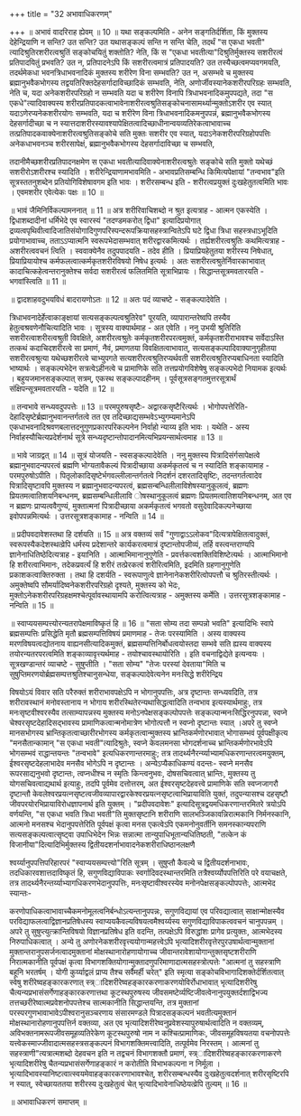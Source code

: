 +++
title = "32 अभावाधिकरणम्"

+++
॥ अभावं वादरिराह ह्येवम् ॥ 10 ॥ यथा सङ्कल्पमिति - अनेन सङ्गतिर्दर्शिता, किं मुक्तस्य देहेन्द्रियाणि न सन्ति? उत सन्ति? उत यथासङ्कल्पं सन्ति न सन्ति चेति, तदर्थं "स एकधा भवती" त्यादिश्रुतिरशरीरत्वश्रुतिं सङ्कोचयितुं शक्तोति? नेति, किं स "एकधा भवतीत्या"दिश्रुतिर्मुक्तस्य सशरीरत्वं प्रतिपादयितुं प्रभवति? उत न, प्रतिपादनेऽपि किं सशरीरत्वमात्रं प्रतिपादयति? उत तस्यैच्छत्वमप्यवगमयति, तदर्थमेकधा भवनत्रिधाभवनादिकं मुक्तस्य शरीरेण विना सम्भवति? उत न, असम्भवे च मुक्तस्य ब्रह्मानुभवैकभोगस्य तद्वयतिरिक्तदेहसर्गादाविच्छादिकं सम्भवति, नेति, अणोर्जीवस्यानेकशरीरपरिग्रहः सम्भवति, नेति च, यदा अनेकशरीरपरिग्रहो न सम्भवति यदा च शरीरेण विनापि त्रिधाभवनादिकमुपपद्यते, तदा "स एकधे"त्यादिवाक्यस्य शरीरप्रतिपादकत्वाभावेनाशरीरत्वश्रुतिसङ्कोचनासामर्थ्यान्मुक्तोऽशरीर एव स्यात् यदाऽणेरप्यनेकशरीरयोगः सम्भवति, यदा च शरीरेण विना त्रिधाभवनादिकमनुपपन्नं, ब्रह्मानुभवैकभोगस्य देहसर्गादीच्छा च न स्यात्तदाशरीरस्यावश्यापेक्षितत्वादिच्छाधीनान्वयव्यतिरेकत्वाभावाच्च तत्प्रतिपादकवाक्येनाशरीरत्वश्रुतिसङ्कोचे सति मुक्तः सशरीर एव स्यात्, यदाऽनेकशरीरपरिग्रहोपपत्तिः अनेकधाभवनञ्च शरीरसापेक्षं, ब्रह्मानुभवैकभोगस्य देहसर्गादाविच्छा च सम्भवति,

तदानीमैच्छशरीरप्रतिपादनक्षमेण स एकधा भवतीत्यादिवाक्येनाशरीरत्वश्रुतेः सङ्कोचे सति मुक्तो यथेच्छं सशरीरोऽशरीरश्च स्यादिति । शरीरेन्द्रियाणामभावमिति - अभावप्रतिसम्बन्धि किमित्यपेक्षायां "तन्वभाव"इति सूत्रस्ततनुशब्देन प्रतियोगिविशेषावगम इति भावः । शरीरसम्बन्ध इति - शरीरत्वप्रयुक्तं दुःखहेतुतत्वमिति भावः । एवमशरीर एवेत्येकः पक्षः ॥ 10 ॥

॥ भावं जैमिनिर्विकल्पामननात् ॥ 11 ॥ अत्र शरीरिवाचिशब्दो न श्रुत इत्यत्राह - आत्मन एकस्येति । द्विधाशब्दादीनां धर्मिभेदे एव स्वारस्यं "तदण्डमकरोत् द्विधा" इत्यादिप्रयोगात् द्रव्यत्वपृथिवीत्वादिजातिसंयोगादिगुणपरिस्पन्दरूपक्रियासहस्त्रान्वितेऽपि घटे द्विधा त्रिधा सहस्त्रधाऽभूदिति प्रयोगाभावाच्च, तताऽऽप्यात्मनि स्वरूपभेदासम्भवात् शरीरद्वारकमित्यर्थः । तर्ह्यशरीरत्वश्रुतिः कथमित्यत्राह - अशरीरत्ववचनं त्विति । स्ववाक्येनैव तदुपपादयति - तदेव हीति । प्रियाप्रियहेतुतया शरीरस्य निषेधात्, प्रियाप्रियायोश्च कर्मफलत्वात्कर्मकृतशरीरविषयो निषेध इत्यर्थः । अतः सशरीरत्वश्रुतेर्निवारकाभावात् कादाचित्कहेत्वन्तरानुक्तेश्च सर्वदा सशरीरत्वं फलितमिति सूत्राभिप्रायः । सिद्धान्तसूत्रमवतारयति - भगवांस्त्विति ॥ 11 ॥

॥ द्वादशाहवदुभयविधं बादरायणोऽतः ॥ 12 ॥ अतः पदं व्याचष्टे - सङ्कल्पादेवेति ।

त्रिधाभवनादेर्हेत्वाकाङ्क्षायां सत्यसङ्कल्पत्वश्रुतिरेव" पूरयति, व्यापारान्तरेष्वपि तस्यैव हेतुत्वश्रवणेनौचित्यादिति भावः । सूत्रस्य वाक्यार्थमाह - अत एवेति । ननु उभयी श्रुतिरिति सशरीरत्वाशरीरत्वश्रुती विवक्षिते, अशरीरत्वश्रुतेः कर्मकृतशरीरपरत्वमुक्तं, कर्मकृतशरीराभावश्च सर्वेदाऽस्ति तत्कथं कदाचिदशरीरत्वे सा प्रमाणं, नैवं, प्रमाणतया विवक्षितत्वाभावात्, सत्यसङ्कल्पादिवाक्यानुगृहीतया सशरीरत्वश्रुत्या यथेच्छशरीरत्वे चाभ्युपगते सत्यशरीरत्वश्रुतिरप्यर्थवती सशरीरत्वश्रुतिरप्यबाधिनता स्यादिति भाष्यार्थः । सङ्कल्पभेदेन सत्रत्वेऽहीनत्वे च प्रामाणिके सति तत्तप्रयोगविशेषेषु सङ्कल्पभेदो नियामक इत्यर्थः । बहुयजमानसङ्कल्पात् सत्रम्, एकस्थ सङ्कल्पादहीनम् । पूर्वसूत्रसङ्गतमुत्तरसूत्रार्थं संक्षिपन्सूत्रमवतारयति - यदेति ॥ 12 ॥

॥ तन्वभावे सन्ध्यवदुपपत्तेः ॥ 13 ॥ परमपुरुषसृष्टैः- अद्वारकसृष्टैरित्यर्थः । भोगोपपत्तेरिति- देहादिसृष्टेर्ब्रह्मानुभवानन्तर्गतत्वे तत एव तदिच्छाद्यसम्भवेऽभ्युगम्यमानेऽपि एकधाभवनादिश्रवणबलात्तदनुगुणप्रकारपरिकल्पनेन निर्वाहो न्याय्य इति भावः । यथेति - अस्य निर्वाहस्यौचित्यप्रदेर्शनार्थ सूत्रे सन्ध्यदृष्टान्तोपादानमित्यभिप्रयन्सार्थत्वमाह ॥ 13 ॥

॥ भावे जाग्रद्वत् ॥ 14 ॥ सूत्रं योजयति - स्वसङ्कल्पादेवेति । ननु मुक्तस्य पित्रादिसंर्गसापेक्षत्वे ब्रह्मानुभवादन्यपरत्वं ब्रह्मणि भोग्यतावैकल्यं पित्रादीच्छाया अकर्मकृतत्वं च न स्यादिति शङ्कायामाह - परमपुरुषोऽपीति । पितृलोकादिसृष्टेर्भगवल्लीलान्तर्गतत्वे निदर्शनं दशरतादिसृष्टिः, तदन्तगर्तत्वादेव पित्रादिसृष्टावपि मुक्तस्य न ब्रह्मानुभवादन्यपरत्वं, ब्रह्मसन्बन्धिलीलाविशेषस्यानुकूलत्वं, ब्रह्मणः प्रियतमत्वातिशयनिबन्धनम्, ब्रह्मसम्बन्धिलीलावि ोषस्थानुकूलत्वं ब्रह्मणः प्रियतमत्वातिशयनिबन्धनम्, अत एव न ब्रह्मणः प्राप्यत्ववैगुण्यं, मुक्तात्मनां पित्रादीच्छाया अकर्मकृतत्वं भगवतो वसुदेवादिकल्पनेच्छाया इवोपपन्नमित्यर्थः । उत्तरसूत्रशङ्कामाह - नन्विति ॥ 14 ॥

॥ प्रदीपवदावेशस्तथा हि दर्शयति ॥ 15 ॥ अत्र वक्तव्यं सर्वं "गुणाद्वाऽऽलोकव"दित्यत्रापेक्षितत्वादुक्तं, स्वरूपस्यैकदेशस्थत्व्रेपि धर्मस्य प्रदेशान्तरे कार्यकरत्वमात्रं दृष्टान्तोपजीव्यं, तर्हि वस्त्वन्तराण्यपि ज्ञानेनाधितिष्ठेदित्यत्राह - इयानिति । आत्माभिमानानुगुणेति - प्रवर्त्तकत्वशक्तिविशिष्टेत्यर्थः । आत्माभिमानो हि शरीरत्वाभिमानः, तदेकप्रवर्त्यं हि शरीरं तत्प्रेरकत्वं शरीरित्वमिति, इदमिति ग्रहणानुगुणेति प्रकाशकत्वाक्तिरुक्ता । तथा हि दशर्यति - स्वरूपाणुत्वे ज्ञानेनानेकशरीरित्वोपपत्तौ च श्रुतिरस्तीत्यर्थः । अमुक्तेष्वपि सौमर्यादिष्वनेकशरीरपरिग्रहो दृश्यते, मुक्तस्य को भेदः, मुक्तोऽनेकशरीरपरिग्रहक्षमश्चेत्पूर्वावस्थायामपि करोत्वित्यत्राह - अमुक्तस्य कर्मेति । उत्तरसूत्रशङ्कामाह - नन्विति ॥ 15 ॥

॥ स्वाप्ययसम्पत्त्योरन्यतरापेक्षमाविष्कृतं हि ॥ 16 ॥ "सता सोम्य तदा सम्पन्नो भवति" इत्यादिभिः स्वापे ब्रह्मसम्पत्तिः प्रसिद्धेति मृतौ ब्रह्मसम्पत्तिविषयं प्रमाणमाह - तेजः परस्यामिति । अस्य वाक्यस्य मरणविषयत्वद्योतनाय वाह्यनसीत्यादिकमुक्तं, ब्रह्मसम्पत्तिनिर्बोधत्वयोस्तदा सम्भवे सति ह्यस्य वाक्यस्य तयोरन्यतरपरत्वमिति शङ्काव्यावृत्त्यर्थमाह - तयोश्चावस्थायोरिति । इति वचनाद्विद्येते इत्यन्वयः । सूत्रखण्डान्तरं व्याचष्टे - सुषुप्तीति । "सता सोम्य" "तेजः परस्यां देवताया"मिति च सुषुप्तिमरणयोर्ब्रह्मसम्पत्तश्रुतिश्चानुसन्धेया, सङ्कल्पादेवेत्यनेन मनःसिद्धे शरीरेन्द्रिय

विषयोऽयं विवार सति परैरुक्तं शरीराभावपक्षेऽपि न भोगानुपपत्तिः, अत्र दृष्टान्तः सन्ध्यवदिति, तत्र शरीरावस्थानं मनोवस्तानाय न भोगाय शरीरस्थितेरन्यथासिद्धत्वादिति तन्वभाव इत्यस्यार्थमाहुः, तत्र मनःसृष्टवीश्वरस्यैव तत्साम्यापन्नस्य मुक्तस्य मनोऽनपेक्षसङ्कल्पोपपत्तेः सङ्कल्पान्मनःसिद्धिरनुपपन्ना, स्वप्ने चेश्वरसृष्टदेहादिसद्भावस्य प्रामाणिकत्वान्मनोमात्रेण भोगोत्पत्तौ न स्वप्नो दृष्टान्तः स्यात् ।अपरे तु स्वप्ने मानसभोगस्य भ्रान्तिकृतत्वाच्छारीरभोगस्य कर्मकृतत्वान्मुक्तस्य भ्रान्तिकर्मणोरभावात् भोगासम्भवं पूर्वपक्षीकृत्य "मनसैतान्कामान् "स एकधा भवती"त्यादिश्रुतेः, स्वप्ने केवलमनसा भोगदर्शनाच्च भ्रान्तिकर्मणोरभावेऽपि भोगसम्भवं राद्धान्तयन्तः "तन्वभावे" इत्यधिकरणान्तरमाहुः; तत्र तादर्थ्यनैरर्न्य्याभ्यामधिकरणान्तरत्वमयुक्तम्, ईश्वरसृष्टदेहलाभादेव मनसैव भोगेऽपि न दृष्टान्तः । अन्येऽप्यैकाधिकण्यं वदन्तः- स्वप्ने मनसैव रूपरसाद्यनुभवो दृष्टान्तः, त्वप्नधीश्च न स्मृतिः किन्त्वनुभवः, दोषसचिवत्वात् भ्रान्तिः, मुक्तस्य तु योगसचिवत्वाद्यथार्थ इत्याहुः, तदपि पूर्वमेव दत्तोत्तरम्, अत ईश्वरसृष्टदेहवत्त्वे प्रामाणिके सति स्वप्नजागरौ दृष्टान्तौ केवलेश्वरप्रयत्नसृष्टत्वजीवव्यापारद्वारकेश्वरप्रयत्नसृष्टत्वाभिप्रायाविति युक्तं, तदुपन्यासश्च दहसृष्टौ जीवपरयोरभिप्रायाविरोधज्ञापनार्थ इति युक्तम् । "प्रदीपवदावेशः" इत्यादिसूत्रद्वयमधिकरणान्तरमितरे त्रयोऽपि वर्णयन्ति, "स एकधा भवति त्रिधा भवती"ति मुक्तसृष्टानि शरीराणि सालभञ्जिकावन्निरात्मकानि निर्मनस्कानि, आत्मनो मनसश्च भेदानुपपत्तेरिति पूर्वपक्षं कृत्वा मनस एकत्वेऽपि एकमनोनुवर्तीनि समनस्कान्यपराणि सत्यसङ्कल्पत्वात्सृष्ट्वा उपाधिभेदेन भिन्नः सन्नात्मा तान्युपाधिभूतान्यधितिष्ठती, "तत्केन कं विजानीया"दित्यादिभिर्मुक्तस्य द्वितीयदशर्नाभावादनेकशरीराधिष्ठानलक्षणै

श्वर्य्यानुपपत्तिपरिहारपरं "स्वाप्ययसम्पत्त्यो"रिति सूत्रम् । सुषुप्तौ कैवल्ये च द्वितीयदर्शनाभावः, तदधिकारवशात्तदाविष्कृतं हि, सगुणविद्याविपाकः स्वर्गादिवदस्थान्तरमिति तत्रैश्वर्य्योपपत्तिरिति परे वयाचक्षते, तत्र तादर्थ्यनैरन्तर्य्याभ्यागधिकरणभेदानुपपत्तिः, मनःसृष्टावीश्वरस्येव मनोनपेक्षसङ्कल्पोपपत्तेः, आत्मभेद स्यान्तः-

करणोपाधिकत्वाभावाच्चैकमनोमूलत्वनिर्बन्धोऽत्यन्तानुपपन्नः, सगुणविद्यायां एव परिवद्यात्वात् साक्षान्मोक्षस्यैव परविद्याफलत्वाद्विज्ञानप्रतिषेधस्य स्वाप्ययकैवल्यविषयत्वमैश्वर्य्यस्य सगुणविद्याविपाकत्ववचनं चानुपपन्नम् । अपरे तु सुषुप्त्युत्क्रान्तिविषयो विज्ञानप्रतिषेध इति वदन्ति, तत्पक्षेऽपि विरुद्धांशः प्रागेव प्रत्युक्तः, आत्मभेदस्य निरुपाधिकत्वात् । अन्ये तु अणोरनेकशरीरवृत्त्ययोगान्महत्त्वेऽपि भृत्यादिशरीरवृत्तेरपुरउषार्थत्वान्मुक्तानां मुक्तान्तरानुपसर्जनत्वादमुक्तानां मोक्षस्थानारोहणायोगाच्च जीवान्तरावेशायोगान्तुक्तसृष्टशरीराणि निरात्मकानीति पूर्वपक्षं कृत्वा विभागशक्तियोगान्मुक्तादणुपरिमाणादात्मसहस्त्रोत्पत्तेः "आत्मनां तु सहस्त्राणि बहूनि भरतर्षम् । योगी कुर्य्याद्वलं प्राप्य तैश्च सर्वैमर्ही चरेत्" इति स्मृत्या सङ्कोचविभागादिशक्तेर्दर्शितत्वात् स्वेषु शरीरेष्वहङ्कारकरणात् स्त्र्ादिशरीरेष्वहङ्कारकरणाकरणयोविर्रोधाभावात् भृत्यादिशरीरेषु चैत्यन्यप्रभासंसर्गेणाहङ्कारकरणात्तथा कूटस्थपुरुषस्य जीवसमष्टेर्व्यष्टिजीवत्वेनानुपयुक्तर्दशाद्विभज्य तत्तच्छरीरेष्वात्मप्रवेशनोपपत्तेश्च सात्मकानीति सिद्धान्तयन्ति, तत्र मुक्तानां परस्परगुणभावाभावेऽपीश्वरानुसञ्चरणाय संसारमण्डले पित्रादसङ्कल्पनं भवतीत्यमुक्तानं मोक्षस्थानारोहणानुपपत्तिर्न वक्तव्या, अत एव भृत्यादिशरीरेष्वनुप्रवेशस्यापुरुषार्थत्वादिति न वक्तव्यम्, अविभक्तनामरूपजीवसमूहव्यतिरेकेण कूटस्थपुरुषो नाम न कश्चित्प्रामाणिकः, जीवसमूहविषयतया वचनोपपत्तेः यत्त्वेकस्माज्जीवादात्मसहस्त्रसङ्कल्पनं विभागशक्तिमत्त्वादिति, तत्पूर्वमेव निरस्तम् । आत्मनां तु सहस्त्राणी"त्यत्रात्मशब्दो देहवचन इति न तद्वचनं विभागशक्तौ प्रमाणं, स्त्र्ादिशरीरेष्वहङ्कारकरणाकरणे भृत्यादिशरीरेषु चैतन्यप्रभासंसर्गेणाहङ्कारं न करोतीति विभाभकल्पना न निर्मूला । भृत्यादिभावस्यानिष्टत्वात्स्वयमेवाहङ्कारकरणाभावश्चेत्, शरीरसम्बन्धस्यैव दुःखहेतुत्वदर्शनात् शरीरसृष्टिरपि न स्यात्, स्वेच्छायततया शरीरस्य दुःखहेतुत्वं चेत् भृत्यादिभावेनाधिष्ठेयत्व्रेपि तुल्यम् ॥ 16 ॥

॥ अभावाधिकरणं समाप्तम् ॥

